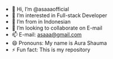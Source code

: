 - 👋 Hi, I’m @asaaaofficial
- 👀 I’m interested in Full-stack Developer
- 🌱 I’m from in Indonesian
- 💞️ I’m looking to collaborate on E-mail
- 📫 E-mail: asaaa@gmail.com
- 😄 Pronouns: My name is Aura Shauma
- ⚡ Fun fact: This is my repository

<!---
asaaaofficial/asaaaofficial is a ✨ special ✨ repository because its `README.md` (this file) appears on your GitHub profile.
You can click the Preview link to take a look at your changes.
--->
